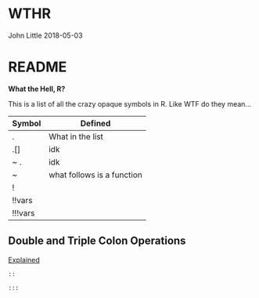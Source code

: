 WTHR
================
John Little
2018-05-03

README
======

**What the Hell, R?**

This is a list of all the crazy opaque symbols in R. Like WTF do they mean...


Symbol | Defined
--- |---
. | What in the list
.[] | idk
~ . | idk
~ | what follows is a function
! | 
!!vars | 
!!!vars | 

Double and Triple Colon Operations
----------------------------------

[Explained](https://stat.ethz.ch/R-manual/R-devel/library/base/html/ns-dblcolon.html)

    ::

    :::
